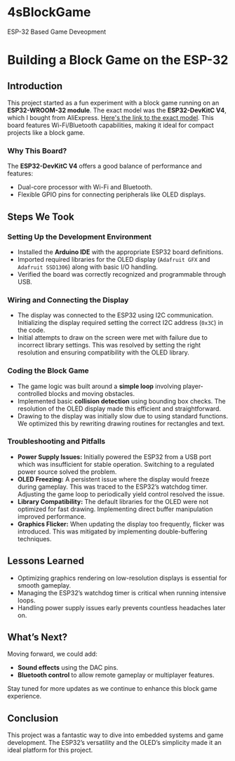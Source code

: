 # 4sBlockGame
ESP-32 Based Game Deveopment

# Building a Block Game on the ESP-32

## Introduction

This project started as a fun experiment with a block game running on an **ESP32-WROOM-32 module**. The exact model was the **ESP32-DevKitC V4**, which I bought from AliExpress. [Here's the link to the exact model](https://www.aliexpress.com/item/1005004389428930.html). This board features Wi-Fi/Bluetooth capabilities, making it ideal for compact projects like a block game.

### Why This Board?
The **ESP32-DevKitC V4** offers a good balance of performance and features:
- Dual-core processor with Wi-Fi and Bluetooth.
- Flexible GPIO pins for connecting peripherals like OLED displays.

## Steps We Took

### Setting Up the Development Environment
- Installed the **Arduino IDE** with the appropriate ESP32 board definitions.
- Imported required libraries for the OLED display (`Adafruit GFX` and `Adafruit SSD1306`) along with basic I/O handling.
- Verified the board was correctly recognized and programmable through USB.

### Wiring and Connecting the Display
- The display was connected to the ESP32 using I2C communication. Initializing the display required setting the correct I2C address (`0x3C`) in the code.
- Initial attempts to draw on the screen were met with failure due to incorrect library settings. This was resolved by setting the right resolution and ensuring compatibility with the OLED library.

### Coding the Block Game
- The game logic was built around a **simple loop** involving player-controlled blocks and moving obstacles.
- Implemented basic **collision detection** using bounding box checks. The resolution of the OLED display made this efficient and straightforward.
- Drawing to the display was initially slow due to using standard functions. We optimized this by rewriting drawing routines for rectangles and text.

### Troubleshooting and Pitfalls
- **Power Supply Issues:** Initially powered the ESP32 from a USB port which was insufficient for stable operation. Switching to a regulated power source solved the problem.
- **OLED Freezing:** A persistent issue where the display would freeze during gameplay. This was traced to the ESP32’s watchdog timer. Adjusting the game loop to periodically yield control resolved the issue.
- **Library Compatibility:** The default libraries for the OLED were not optimized for fast drawing. Implementing direct buffer manipulation improved performance.
- **Graphics Flicker:** When updating the display too frequently, flicker was introduced. This was mitigated by implementing double-buffering techniques.

## Lessons Learned
- Optimizing graphics rendering on low-resolution displays is essential for smooth gameplay.
- Managing the ESP32’s watchdog timer is critical when running intensive loops.
- Handling power supply issues early prevents countless headaches later on.

## What’s Next?
Moving forward, we could add:
- **Sound effects** using the DAC pins.
- **Bluetooth control** to allow remote gameplay or multiplayer features.

Stay tuned for more updates as we continue to enhance this block game experience.


## Conclusion
This project was a fantastic way to dive into embedded systems and game development. The ESP32’s versatility and the OLED’s simplicity made it an ideal platform for this project.
